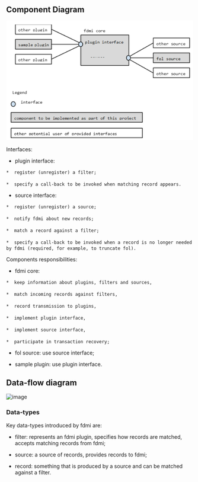 ## Component Diagram  

![image](./images/component-digram.PNG)

Interfaces:

  *  plugin interface:  

    *  register (unregister) a filter;  

    *  specify a call-back to be invoked when matching record appears.

  *  source interface:

    *  register (unregister) a source;

    *  notify fdmi about new records;

    *  match a record against a filter;

    *  specify a call-back to be invoked when a record is no longer needed by fdmi (required, for example, to truncate fol).



Components responsibilities:

  *  fdmi core:

    *  keep information about plugins, filters and sources,

    *  match incoming records against filters,

    *  record transmission to plugins,

    *  implement plugin interface,

    *  implement source interface,

    *  participate in transaction recovery;

  *  fol source: use source interface;  

  *  sample plugin: use plugin interface.   

## Data-flow diagram   

![image](./images/data-flow-diagram.PNG)  

### Data-types

Key data-types introduced by fdmi are:

*  filter: represents an fdmi plugin, specifies how records are matched, accepts matching records from fdmi;

*  source: a source of records, provides records to fdmi;

*  record: something that is produced by a source and can be matched against a filter.
